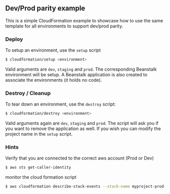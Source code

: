 ## Dev/Prod parity example
This is a simple CloudFormation example to showcase how to
use the same template for all environments to support dev/prod
parity.

### Deploy
To setup an environment, use the `setup` script
```sh
$ cloudformation/setup <environment>
```
Valid arguments are `dev`, `staging` and `prod`.
The corresponding Beanstalk environment will be setup.
A Beanstalk application is also created to associate the
environments (it holds no code).

### Destroy / Cleanup
To tear down an environment, use the `destroy` script:
```sh
$ cloudformation/destroy <environment>
```
Valid arguments again are `dev`, `staging` and `prod`.
The script will ask you if you want to remove the
application as well. If you wish you can modify the project name in
the ```setup``` script.

### Hints
Verify that you are connected to the correct aws account (Prod or Dev)
```sh
$ aws sts get-caller-identity
```
monitor the cloud formation script
```sh
$ aws cloudformation describe-stack-events --stack-name myproject-prod-stack
```

